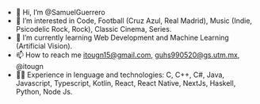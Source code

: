 - 👋 Hi, I’m @SamuelGuerrero
- 👀 I’m interested in Code, Football (Cruz Azul, Real Madrid), Music (Indie, Psicodelic Rock, Rock), Classic Cinema, Series.
- 🌱 I’m currently learning Web Development and Machine Learning (Artificial Vision).
- 📫 How to reach me itougn15@gmail.com, guhs990520@gs.utm.mx, @itougn
- 💪🏻 Experience in lenguage and technologies: C, C++, C#, Java, Javascript, Typescript, Kotlin, React, React Native, NextJs, Haskell, Python, Node Js.
